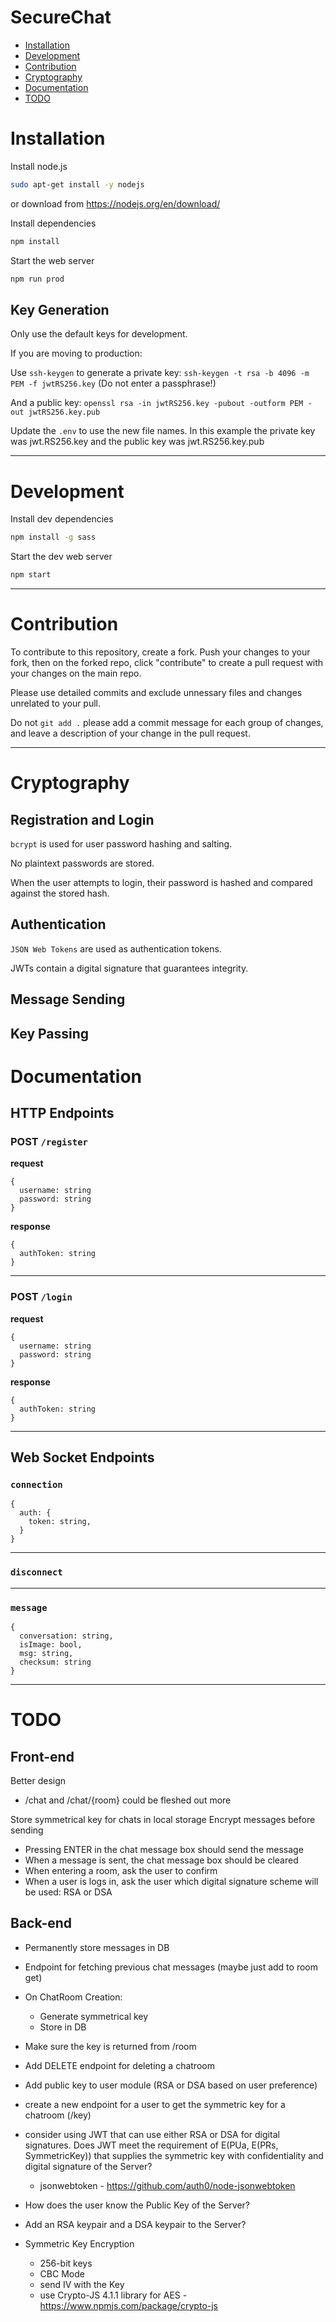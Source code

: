 # SecureChat

- [Installation](#installation)
- [Development](#development)
- [Contribution](#contribution)
- [Cryptography](#cryptography)
- [Documentation](#documentation)
- [TODO](#todo)

# Installation

Install node.js

```bash
sudo apt-get install -y nodejs
```

or download from https://nodejs.org/en/download/

Install dependencies

```bash
npm install
```

Start the web server

```bash
npm run prod
```

## Key Generation

Only use the default keys for development.

If you are moving to production:

Use `ssh-keygen` to generate a private key:
`ssh-keygen -t rsa -b 4096 -m PEM -f jwtRS256.key`
(Do not enter a passphrase!)

And a public key:
`openssl rsa -in jwtRS256.key -pubout -outform PEM -out jwtRS256.key.pub`

Update the `.env` to use the new file names.
In this example the private key was jwt.RS256.key and the public key was jwt.RS256.key.pub

---

# Development

Install dev dependencies

```bash
npm install -g sass
```

Start the dev web server

```bash
npm start
```

---

# Contribution

To contribute to this repository, create a fork.
Push your changes to your fork, then on the forked repo, click "contribute" to create a pull request with your changes on the main repo.

Please use detailed commits and exclude unnessary files and changes unrelated to your pull.

Do not `git add .` please add a commit message for each group of changes, and leave a description of your change in the pull request.

---

# Cryptography

## Registration and Login

`bcrypt` is used for user password hashing and salting.

No plaintext passwords are stored.

When the user attempts to login, their password is hashed and compared against the stored hash.

## Authentication

`JSON Web Tokens` are used as authentication tokens.

JWTs contain a digital signature that guarantees integrity.

## Message Sending

## Key Passing

# Documentation

## HTTP Endpoints

### POST `/register`

**request**

```
{
  username: string
  password: string
}
```

**response**

```
{
  authToken: string
}
```

---

### POST `/login`

**request**

```
{
  username: string
  password: string
}
```

**response**

```
{
  authToken: string
}
```

---

## Web Socket Endpoints

### `connection`

```
{
  auth: {
    token: string,
  }
}
```

---

### `disconnect`

---

### `message`

```
{
  conversation: string,
  isImage: bool,
  msg: string,
  checksum: string
}
```

---

# TODO

## Front-end

Better design
  -  /chat and /chat/{room} could be fleshed out more

Store symmetrical key for chats in local storage
Encrypt messages before sending

- Pressing ENTER in the chat message box should send the message
- When a message is sent, the chat message box should be cleared
- When entering a room, ask the user to confirm
- When a user is logs in, ask the user which digital signature scheme will be used: RSA or DSA

## Back-end

- Permanently store messages in DB

- Endpoint for fetching previous chat messages (maybe just add to room get)

- On ChatRoom Creation:
    - Generate symmetrical key
    - Store in DB
- Make sure the key is returned from /room

- Add DELETE endpoint for deleting a chatroom

- Add public key to user module (RSA or DSA based on user preference)

- create a new endpoint for a user to get the symmetric key for a chatroom (/key)

- consider using JWT that can use either RSA or DSA for digital signatures.
  Does JWT meet the requirement of E(PUa, E(PRs, SymmetricKey)) that supplies the symmetric
  key with confidentiality and digital signature of the Server?
    - jsonwebtoken - https://github.com/auth0/node-jsonwebtoken

- How does the user know the Public Key of the Server?

- Add an RSA keypair and a DSA keypair to the Server?

- Symmetric Key Encryption
    - 256-bit keys
    - CBC Mode
    - send IV with the Key
    - use Crypto-JS 4.1.1 library for AES - https://www.npmjs.com/package/crypto-js
